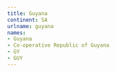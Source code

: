 ```yaml
---
title: Guyana
continent: SA
urlname: guyana
names:
- Guyana
- Co-operative Republic of Guyana
- GY
- GUY
---
```


